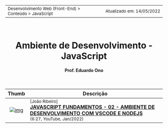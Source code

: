 <table>
<tr>
<td align="left" width="8000">
    <small>Desenvolvimento Web (Front-End) > Conteúdo > JavaScript</small>
</td>
<td align="right">
    <small>Atualizado&nbsp;em:&nbsp;14/05/2022</small>
</td>
</tr>
</table>

<br>

<h1 align="center">
Ambiente de Desenvolvimento - JavaScript
</h1>
<h4 align="center">
Prof. Eduardo Ono
</h4>

<br>

| Thumb | Descrição |
| :-: | --- |
| [![img](https://img.youtube.com/vi/6X9KSuZHaxo/default.jpg)](https://www.youtube.com/watch?v=6X9KSuZHaxo) | <sup>[João Ribeiro]</sup><br>[__JAVASCRIPT FUNDAMENTOS - 02 - AMBIENTE DE DESENVOLVIMENTO COM VSCODE E NODEJS__](https://www.youtube.com/watch?v=6X9KSuZHaxo)<br><sub>(6:27, YouTube, Jan/2022)</sub>

<br>
